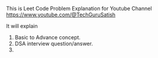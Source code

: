 This is Leet Code Problem Explanation for Youtube Channel 
https://www.youtube.com/@TechGuruSatish

It will explain
1. Basic to Advance concept.
2. DSA interview question/answer.
3. 

